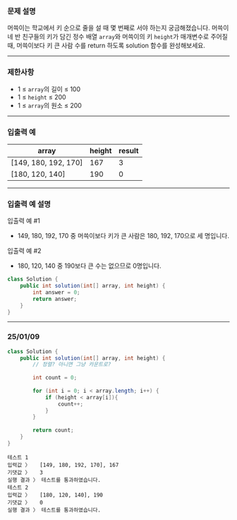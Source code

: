 ### **문제 설명**

머쓱이는 학교에서 키 순으로 줄을 설 때 몇 번째로 서야 하는지 궁금해졌습니다. 머쓱이네 반 친구들의 키가 담긴 정수 배열 `array`와 머쓱이의 키 `height`가 매개변수로 주어질 때, 머쓱이보다 키 큰 사람 수를 return 하도록 solution 함수를 완성해보세요.

---

### 제한사항

- 1 ≤ `array`의 길이 ≤ 100
- 1 ≤ `height` ≤ 200
- 1 ≤ `array`의 원소 ≤ 200

---

### 입출력 예

| array | height | result |
| --- | --- | --- |
| [149, 180, 192, 170] | 167 | 3 |
| [180, 120, 140] | 190 | 0 |

---

### 입출력 예 설명

입출력 예 #1

- 149, 180, 192, 170 중 머쓱이보다 키가 큰 사람은 180, 192, 170으로 세 명입니다.

입출력 예 #2

- 180, 120, 140 중 190보다 큰 수는 없으므로 0명입니다.

```java
class Solution {
    public int solution(int[] array, int height) {
        int answer = 0;
        return answer;
    }
}
```

---

### 25/01/09

```java
class Solution {
    public int solution(int[] array, int height) {
        // 정렬? 아니면 그냥 카운트로?
        
        int count = 0;
        
        for (int i = 0; i < array.length; i++) {
            if (height < array[i]){
                count++;
            }    
        }
        
        return count;
    }
}
```

```
테스트 1
입력값 〉	[149, 180, 192, 170], 167
기댓값 〉	3
실행 결과 〉	테스트를 통과하였습니다.
테스트 2
입력값 〉	[180, 120, 140], 190
기댓값 〉	0
실행 결과 〉	테스트를 통과하였습니다.
```
